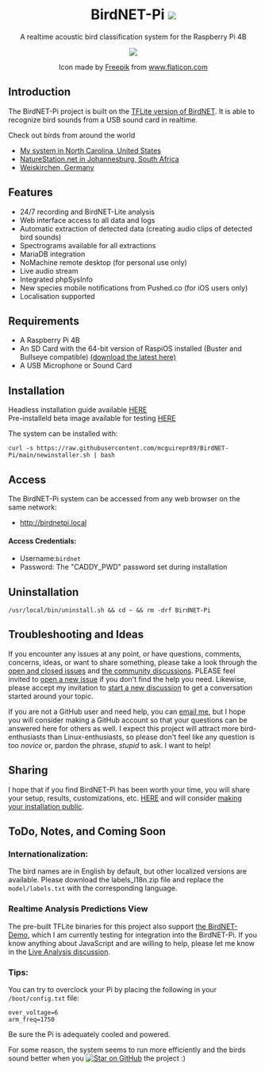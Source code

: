 <h1 align="center">
BirdNET-Pi <img src="https://img.shields.io/badge/version-0.9-blue" />
</h1>
<p align="center">
A realtime acoustic bird classification system for the Raspberry Pi 4B
</p>
<p align="center">
  <img src="https://user-images.githubusercontent.com/60325264/140656397-bf76bad4-f110-467c-897d-992ff0f96476.png" />
</p>
<p align="center">
Icon made by <a href="https://www.freepik.com" title="Freepik">Freepik</a> from <a href="https://www.flaticon.com/" title="Flaticon">www.flaticon.com</a>
</p>

## Introduction
The BirdNET-Pi project is built on the [TFLite version of BirdNET](https://github.com/kahst/BirdNET-Lite). It is able to recognize bird sounds from a USB sound card in realtime. 

Check out birds from around the world
- [My system in North Carolina, United States](https://birdnetpi.pmcgui.xyz)<br>
- [NatureStation.net in Johannesburg, South Africa](https://birds.naturestation.net)<br>
- [Weiskirchen, Germany](https://birdnetpigermany.hopto.org)

## Features
* 24/7 recording and BirdNET-Lite analysis
* Web interface access to all data and logs
* Automatic extraction of detected data (creating audio clips of detected bird sounds)
* Spectrograms available for all extractions
* MariaDB integration
* NoMachine remote desktop (for personal use only)
* Live audio stream
* Integrated phpSysInfo
* New species mobile notifications from Pushed.co (for iOS users only)
* Localisation supported

## Requirements
* A Raspberry Pi 4B
* An SD Card with the 64-bit version of RaspiOS installed (Buster and Bullseye compatible) [(download the latest here)](https://downloads.raspberrypi.org/raspios_arm64/images/)
* A USB Microphone or Sound Card

## Installation
Headless installation guide available [HERE](https://github.com/mcguirepr89/BirdNET-Pi/wiki/%22Headless%22-installation-using-VNC)<br>
Pre-installeld beta image available for testing [HERE](https://pmcgui.xyz/sdm_downloads/birdnet-pi-v0-9-beta/)

The system can be installed with:
```
curl -s https://raw.githubusercontent.com/mcguirepr89/BirdNET-Pi/main/newinstaller.sh | bash
```

## Access
The BirdNET-Pi system can be accessed from any web browser on the same network:
- http://birdnetpi.local

#### Access Credentials:
- Username:`birdnet`
- Password: The "CADDY_PWD" password set during installation 

## Uninstallation
```
/usr/local/bin/uninstall.sh && cd ~ && rm -drf BirdNET-Pi
```

## Troubleshooting and Ideas
If you encounter any issues at any point, or have questions, comments, concerns, ideas, or want to share something, please take a look through the [open and closed issues](https://github.com/mcguirepr89/BirdNET-Pi/issues?q=is%3A+issue) and [the community discussions](https://github.com/mcguirepr89/BirdNET-Pi/discussions). PLEASE feel invited to [open a new issue](https://github.com/mcguirepr89/BirdNET-Pi/issues/new/choose) if you don't find the help you need. Likewise, please accept my invitation to [start a new discussion](https://github.com/mcguirepr89/BirdNET-Pi/discussions/new) to get a conversation started around your topic.

If you are not a GitHub user and need help, you can [email me](mailto:mcguirepr89@gmail.com), but I hope you will consider making a GitHub account so that your questions can be answered here for others as well. I expect this project will attract more bird-enthusiasts than Linux-enthusiasts, so please don't feel like any question is too _novice_ or, pardon the phrase, _stupid_ to ask. I want to help!

## Sharing
I hope that if you find BirdNET-Pi has been worth your time, you will share your setup, results, customizations, etc. [HERE](https://github.com/mcguirepr89/BirdNET-Pi/discussions/69) and will consider [making your installation public](https://github.com/mcguirepr89/BirdNET-Pi/wiki/Sharing-Your-BirdNET-Pi).

## ToDo, Notes, and Coming Soon 

### Internationalization:
The bird names are in English by default, but other localized versions are available. Please download the labels_l18n.zip file and replace the `model/labels.txt` with the corresponding language.

### Realtime Analysis Predictions View
The pre-built TFLite binaries for this project also support [the BirdNET-Demo](https://github.com/kahst/BirdNET-Demo), which I am currently testing for integration into the BirdNET-Pi. If you know anything about JavaScript and are willing to help, please let me know in the [Live Analysis discussion](https://github.com/mcguirepr89/BirdNET-Pi/discussions/24).

### Tips:
You can try to overclock your Pi by placing the following in your `/boot/config.txt` file:

```
over_voltage=6
arm_freq=1750
```
Be sure the Pi is adequately cooled and powered.

For some reason, the system seems to run more efficiently and the birds sound better when you [![Star on GitHub](https://img.shields.io/github/stars/mcguirepr89/BirdNET-Pi.svg?style=social)](https://github.com/mcguirepr89/BirdNET-Pi/stargazers) the project :)
